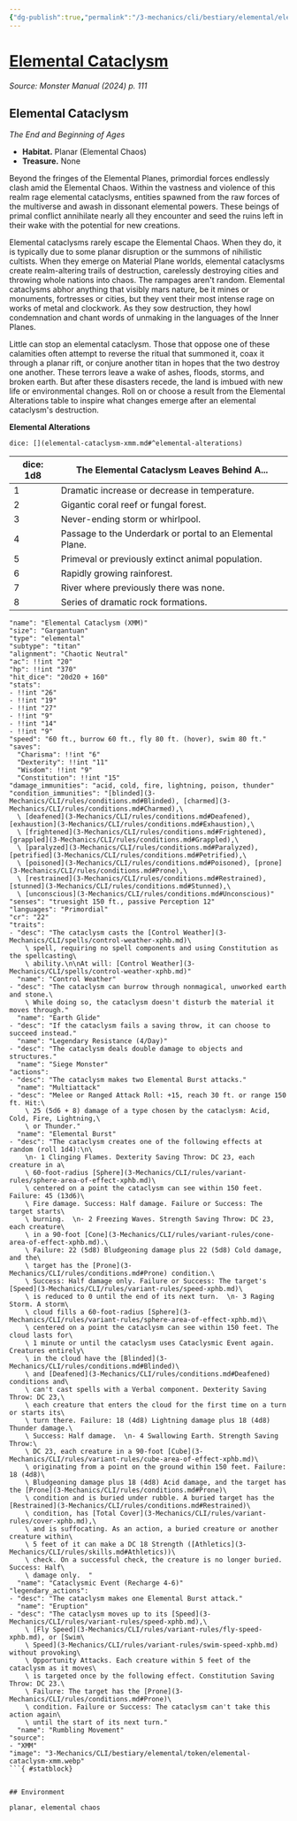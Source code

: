 ```yaml
---
{"dg-publish":true,"permalink":"/3-mechanics/cli/bestiary/elemental/elemental-cataclysm-xmm/","tags":["ttrpg-cli/compendium/src/5e/xmm","ttrpg-cli/monster/cr/22","ttrpg-cli/monster/environment/elemental-chaos","ttrpg-cli/monster/environment/planar","ttrpg-cli/monster/size/gargantuan","ttrpg-cli/monster/type/elemental/titan"],"noteIcon":""}
---
```


# [Elemental Cataclysm](3-Mechanics\CLI\bestiary\elemental/elemental-cataclysm-xmm.md)
*Source: Monster Manual (2024) p. 111*  

## Elemental Cataclysm

*The End and Beginning of Ages*

- **Habitat.** Planar (Elemental Chaos)  
- **Treasure.** None  

Beyond the fringes of the Elemental Planes, primordial forces endlessly clash amid the Elemental Chaos. Within the vastness and violence of this realm rage elemental cataclysms, entities spawned from the raw forces of the multiverse and awash in dissonant elemental powers. These beings of primal conflict annihilate nearly all they encounter and seed the ruins left in their wake with the potential for new creations.

Elemental cataclysms rarely escape the Elemental Chaos. When they do, it is typically due to some planar disruption or the summons of nihilistic cultists. When they emerge on Material Plane worlds, elemental cataclysms create realm-altering trails of destruction, carelessly destroying cities and throwing whole nations into chaos. The rampages aren't random. Elemental cataclysms abhor anything that visibly mars nature, be it mines or monuments, fortresses or cities, but they vent their most intense rage on works of metal and clockwork. As they sow destruction, they howl condemnation and chant words of unmaking in the languages of the Inner Planes.

Little can stop an elemental cataclysm. Those that oppose one of these calamities often attempt to reverse the ritual that summoned it, coax it through a planar rift, or conjure another titan in hopes that the two destroy one another. These terrors leave a wake of ashes, floods, storms, and broken earth. But after these disasters recede, the land is imbued with new life or environmental changes. Roll on or choose a result from the Elemental Alterations table to inspire what changes emerge after an elemental cataclysm's destruction.

**Elemental Alterations**

`dice: [](elemental-cataclysm-xmm.md#^elemental-alterations)`

| dice: 1d8 | The Elemental Cataclysm Leaves Behind A... |
|-----------|--------------------------------------------|
| 1 | Dramatic increase or decrease in temperature. |
| 2 | Gigantic coral reef or fungal forest. |
| 3 | Never-ending storm or whirlpool. |
| 4 | Passage to the Underdark or portal to an Elemental Plane. |
| 5 | Primeval or previously extinct animal population. |
| 6 | Rapidly growing rainforest. |
| 7 | River where previously there was none. |
| 8 | Series of dramatic rock formations. |{ #elemental-alterations}


```statblock
"name": "Elemental Cataclysm (XMM)"
"size": "Gargantuan"
"type": "elemental"
"subtype": "titan"
"alignment": "Chaotic Neutral"
"ac": !!int "20"
"hp": !!int "370"
"hit_dice": "20d20 + 160"
"stats":
- !!int "26"
- !!int "19"
- !!int "27"
- !!int "9"
- !!int "14"
- !!int "9"
"speed": "60 ft., burrow 60 ft., fly 80 ft. (hover), swim 80 ft."
"saves":
  "Charisma": !!int "6"
  "Dexterity": !!int "11"
  "Wisdom": !!int "9"
  "Constitution": !!int "15"
"damage_immunities": "acid, cold, fire, lightning, poison, thunder"
"condition_immunities": "[blinded](3-Mechanics/CLI/rules/conditions.md#Blinded), [charmed](3-Mechanics/CLI/rules/conditions.md#Charmed),\
  \ [deafened](3-Mechanics/CLI/rules/conditions.md#Deafened), [exhaustion](3-Mechanics/CLI/rules/conditions.md#Exhaustion),\
  \ [frightened](3-Mechanics/CLI/rules/conditions.md#Frightened), [grappled](3-Mechanics/CLI/rules/conditions.md#Grappled),\
  \ [paralyzed](3-Mechanics/CLI/rules/conditions.md#Paralyzed), [petrified](3-Mechanics/CLI/rules/conditions.md#Petrified),\
  \ [poisoned](3-Mechanics/CLI/rules/conditions.md#Poisoned), [prone](3-Mechanics/CLI/rules/conditions.md#Prone),\
  \ [restrained](3-Mechanics/CLI/rules/conditions.md#Restrained), [stunned](3-Mechanics/CLI/rules/conditions.md#Stunned),\
  \ [unconscious](3-Mechanics/CLI/rules/conditions.md#Unconscious)"
"senses": "truesight 150 ft., passive Perception 12"
"languages": "Primordial"
"cr": "22"
"traits":
- "desc": "The cataclysm casts the [Control Weather](3-Mechanics/CLI/spells/control-weather-xphb.md)\
    \ spell, requiring no spell components and using Constitution as the spellcasting\
    \ ability.\n\nAt will: [Control Weather](3-Mechanics/CLI/spells/control-weather-xphb.md)"
  "name": "Control Weather"
- "desc": "The cataclysm can burrow through nonmagical, unworked earth and stone.\
    \ While doing so, the cataclysm doesn't disturb the material it moves through."
  "name": "Earth Glide"
- "desc": "If the cataclysm fails a saving throw, it can choose to succeed instead."
  "name": "Legendary Resistance (4/Day)"
- "desc": "The cataclysm deals double damage to objects and structures."
  "name": "Siege Monster"
"actions":
- "desc": "The cataclysm makes two Elemental Burst attacks."
  "name": "Multiattack"
- "desc": "Melee or Ranged Attack Roll: +15, reach 30 ft. or range 150 ft. Hit:\
    \ 25 (5d6 + 8) damage of a type chosen by the cataclysm: Acid, Cold, Fire, Lightning,\
    \ or Thunder."
  "name": "Elemental Burst"
- "desc": "The cataclysm creates one of the following effects at random (roll 1d4):\n\
    \n- 1 Clinging Flames. Dexterity Saving Throw: DC 23, each creature in a\
    \ 60-foot-radius [Sphere](3-Mechanics/CLI/rules/variant-rules/sphere-area-of-effect-xphb.md)\
    \ centered on a point the cataclysm can see within 150 feet. Failure: 45 (13d6)\
    \ Fire damage. Success: Half damage. Failure or Success: The target starts\
    \ burning.  \n- 2 Freezing Waves. Strength Saving Throw: DC 23, each creature\
    \ in a 90-foot [Cone](3-Mechanics/CLI/rules/variant-rules/cone-area-of-effect-xphb.md).\
    \ Failure: 22 (5d8) Bludgeoning damage plus 22 (5d8) Cold damage, and the\
    \ target has the [Prone](3-Mechanics/CLI/rules/conditions.md#Prone) condition.\
    \ Success: Half damage only. Failure or Success: The target's [Speed](3-Mechanics/CLI/rules/variant-rules/speed-xphb.md)\
    \ is reduced to 0 until the end of its next turn.  \n- 3 Raging Storm. A storm\
    \ cloud fills a 60-foot-radius [Sphere](3-Mechanics/CLI/rules/variant-rules/sphere-area-of-effect-xphb.md)\
    \ centered on a point the cataclysm can see within 150 feet. The cloud lasts for\
    \ 1 minute or until the cataclysm uses Cataclysmic Event again. Creatures entirely\
    \ in the cloud have the [Blinded](3-Mechanics/CLI/rules/conditions.md#Blinded)\
    \ and [Deafened](3-Mechanics/CLI/rules/conditions.md#Deafened) conditions and\
    \ can't cast spells with a Verbal component. Dexterity Saving Throw: DC 23,\
    \ each creature that enters the cloud for the first time on a turn or starts its\
    \ turn there. Failure: 18 (4d8) Lightning damage plus 18 (4d8) Thunder damage.\
    \ Success: Half damage.  \n- 4 Swallowing Earth. Strength Saving Throw:\
    \ DC 23, each creature in a 90-foot [Cube](3-Mechanics/CLI/rules/variant-rules/cube-area-of-effect-xphb.md)\
    \ originating from a point on the ground within 150 feet. Failure: 18 (4d8)\
    \ Bludgeoning damage plus 18 (4d8) Acid damage, and the target has the [Prone](3-Mechanics/CLI/rules/conditions.md#Prone)\
    \ condition and is buried under rubble. A buried target has the [Restrained](3-Mechanics/CLI/rules/conditions.md#Restrained)\
    \ condition, has [Total Cover](3-Mechanics/CLI/rules/variant-rules/cover-xphb.md),\
    \ and is suffocating. As an action, a buried creature or another creature within\
    \ 5 feet of it can make a DC 18 Strength ([Athletics](3-Mechanics/CLI/rules/skills.md#Athletics))\
    \ check. On a successful check, the creature is no longer buried. Success: Half\
    \ damage only.  "
  "name": "Cataclysmic Event (Recharge 4-6)"
"legendary_actions":
- "desc": "The cataclysm makes one Elemental Burst attack."
  "name": "Eruption"
- "desc": "The cataclysm moves up to its [Speed](3-Mechanics/CLI/rules/variant-rules/speed-xphb.md),\
    \ [Fly Speed](3-Mechanics/CLI/rules/variant-rules/fly-speed-xphb.md), or [Swim\
    \ Speed](3-Mechanics/CLI/rules/variant-rules/swim-speed-xphb.md) without provoking\
    \ Opportunity Attacks. Each creature within 5 feet of the cataclysm as it moves\
    \ is targeted once by the following effect. Constitution Saving Throw: DC 23.\
    \ Failure: The target has the [Prone](3-Mechanics/CLI/rules/conditions.md#Prone)\
    \ condition. Failure or Success: The cataclysm can't take this action again\
    \ until the start of its next turn."
  "name": "Rumbling Movement"
"source":
- "XMM"
"image": "3-Mechanics/CLI/bestiary/elemental/token/elemental-cataclysm-xmm.webp"
```{ #statblock}


## Environment

planar, elemental chaos